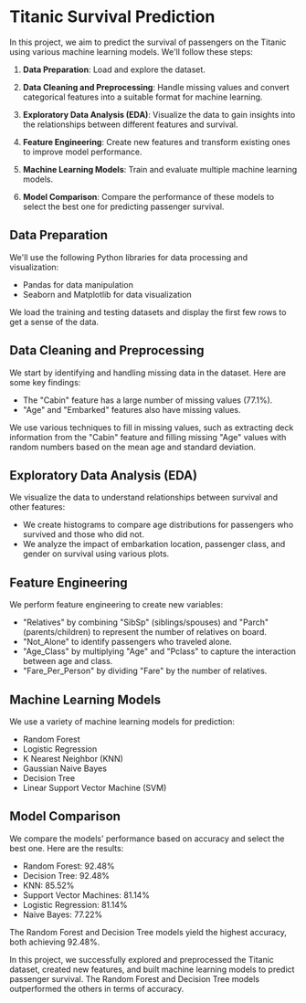 # Titanic Survival Prediction

In this project, we aim to predict the survival of passengers on the Titanic using various machine learning models. We'll follow these steps:

1. **Data Preparation**: Load and explore the dataset.

2. **Data Cleaning and Preprocessing**: Handle missing values and convert categorical features into a suitable format for machine learning.

3. **Exploratory Data Analysis (EDA)**: Visualize the data to gain insights into the relationships between different features and survival.

4. **Feature Engineering**: Create new features and transform existing ones to improve model performance.

5. **Machine Learning Models**: Train and evaluate multiple machine learning models.

6. **Model Comparison**: Compare the performance of these models to select the best one for predicting passenger survival.

## Data Preparation

We'll use the following Python libraries for data processing and visualization:
- Pandas for data manipulation
- Seaborn and Matplotlib for data visualization

We load the training and testing datasets and display the first few rows to get a sense of the data.

## Data Cleaning and Preprocessing

We start by identifying and handling missing data in the dataset. Here are some key findings:
- The "Cabin" feature has a large number of missing values (77.1%).
- "Age" and "Embarked" features also have missing values.

We use various techniques to fill in missing values, such as extracting deck information from the "Cabin" feature and filling missing "Age" values with random numbers based on the mean age and standard deviation.

## Exploratory Data Analysis (EDA)

We visualize the data to understand relationships between survival and other features:
- We create histograms to compare age distributions for passengers who survived and those who did not.
- We analyze the impact of embarkation location, passenger class, and gender on survival using various plots.

## Feature Engineering

We perform feature engineering to create new variables:
- "Relatives" by combining "SibSp" (siblings/spouses) and "Parch" (parents/children) to represent the number of relatives on board.
- "Not_Alone" to identify passengers who traveled alone.
- "Age_Class" by multiplying "Age" and "Pclass" to capture the interaction between age and class.
- "Fare_Per_Person" by dividing "Fare" by the number of relatives.

## Machine Learning Models

We use a variety of machine learning models for prediction:
- Random Forest
- Logistic Regression
- K Nearest Neighbor (KNN)
- Gaussian Naive Bayes
- Decision Tree
- Linear Support Vector Machine (SVM)

## Model Comparison

We compare the models' performance based on accuracy and select the best one. Here are the results:

- Random Forest: 92.48%
- Decision Tree: 92.48%
- KNN: 85.52%
- Support Vector Machines: 81.14%
- Logistic Regression: 81.14%
- Naive Bayes: 77.22%

The Random Forest and Decision Tree models yield the highest accuracy, both achieving 92.48%.

In this project, we successfully explored and preprocessed the Titanic dataset, created new features, and built machine learning models to predict passenger survival. The Random Forest and Decision Tree models outperformed the others in terms of accuracy.
